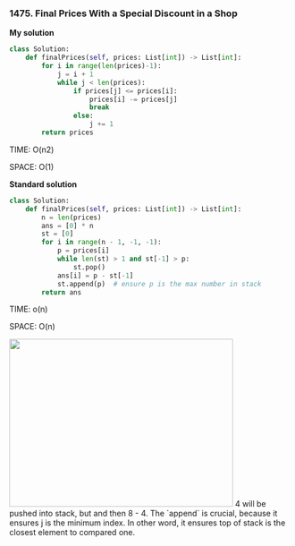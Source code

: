 ### 1475. Final Prices With a Special Discount in a Shop

**My solution**

```python
class Solution:
    def finalPrices(self, prices: List[int]) -> List[int]:
        for i in range(len(prices)-1):
            j = i + 1
            while j < len(prices):
                if prices[j] <= prices[i]:
                    prices[i] -= prices[j]
                    break
                else:
                    j += 1
        return prices
```

TIME: O(n2)

SPACE: O(1)



**Standard solution**

```python
class Solution:
    def finalPrices(self, prices: List[int]) -> List[int]:
        n = len(prices)
        ans = [0] * n
        st = [0]
        for i in range(n - 1, -1, -1):
            p = prices[i]
            while len(st) > 1 and st[-1] > p:
                st.pop()
            ans[i] = p - st[-1]
            st.append(p)  # ensure p is the max number in stack
        return ans
```

TIME: o(n)

SPACE: O(n)

<img src="https://user-images.githubusercontent.com/104201605/187810475-2f6bc7c1-8072-404f-a5a1-1a1395886904.PNG" width="400px" height="300px">
4 will be pushed into stack, but and then 8 - 4. The `append` is crucial, because it ensures j is the minimum index. In other word, it ensures top of stack is the closest element to compared one.
